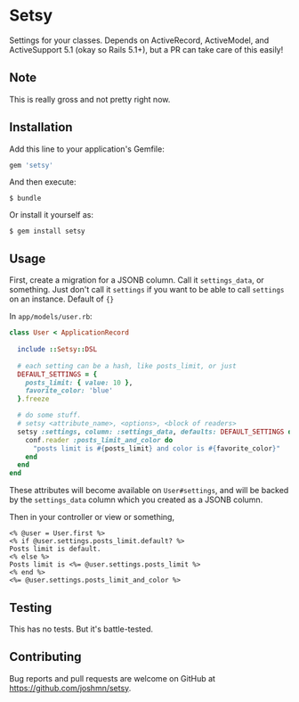 # Setsy

Settings for your classes. Depends on ActiveRecord, ActiveModel, and ActiveSupport 5.1 (okay so Rails 5.1+), but a PR can take care of this easily!

## Note

This is really gross and not pretty right now.

## Installation

Add this line to your application's Gemfile:

```ruby
gem 'setsy'
```

And then execute:

    $ bundle

Or install it yourself as:

    $ gem install setsy

## Usage

First, create a migration for a JSONB column. Call it `settings_data`, or something. Just don't call it `settings` if you want to be able to call `settings` on an instance. Default of `{}`

In `app/models/user.rb`:

```ruby
class User < ApplicationRecord
  
  include ::Setsy::DSL
  
  # each setting can be a hash, like posts_limit, or just
  DEFAULT_SETTINGS = {
    posts_limit: { value: 10 },
    favorite_color: 'blue'
  }.freeze

  # do some stuff.
  # setsy <attribute_name>, <options>, <block of readers>
  setsy :settings, column: :settings_data, defaults: DEFAULT_SETTINGS do |conf|
    conf.reader :posts_limit_and_color do
      "posts limit is #{posts_limit} and color is #{favorite_color}"
    end
  end
end
```

These attributes will become available on `User#settings`, and will be backed by the `settings_data` column which you created as a JSONB column.

Then in your controller or view or something,

```erb 
<% @user = User.first %>
<% if @user.settings.posts_limit.default? %>
Posts limit is default. 
<% else %>
Posts limit is <%= @user.settings.posts_limit %> 
<% end %>
<%= @user.settings.posts_limit_and_color %> 
```

## Testing

This has no tests. But it's battle-tested.

## Contributing

Bug reports and pull requests are welcome on GitHub at https://github.com/joshmn/setsy.
